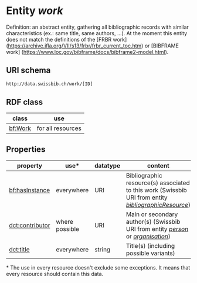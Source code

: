 # Entity *work*

Definition: an abstract entity, gathering all bibliographic records with similar characteristics (ex.: same title, same authors, ...). 
At the moment this entity does not match the definitions of the [FRBR work] (https://archive.ifla.org/VII/s13/frbr/frbr_current_toc.htm) or [BIBFRAME work] (https://www.loc.gov/bibframe/docs/bibframe2-model.html).

## URI schema
```sh
http://data.swissbib.ch/work/[ID]
```
## RDF class

| class | use |
| --- | --- |
| [bf:Work](http://bibframe.org/vocab/Work) | for all resources |

## Properties

| property | use* | datatype | content |
| --- | --- | --- | --- |
| [bf:hasInstance](http://bibframe.org/vocab/hasInstance) | everywhere | URI | Bibliographic resource(s) associated to this work (Swissbib URI from entity [*bibliographicResource*](http://data.swissbib.ch/bibliographicResource)) |
| [dct:contributor](http://purl.org/dc/terms/contributor) | where possible | URI | Main or secondary author(s) (Swissbib URI from entity [*person*](http://data.swissbib.ch/person) or [*organisation*](http://data.swissbib.ch/organisation)) |
| [dct:title](http://purl.org/dc/terms/title) | everywhere | string | Title(s) (including possible variants) |

\* The use in every resource doesn't exclude some exceptions. It means that every resource should contain this data.